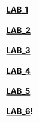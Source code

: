 ## [LAB_1](https://github.com/lionengine/fantastic-winner/tree/master/lab_1)
## [LAB_2](https://github.com/lionengine/fantastic-winner/tree/master/lab_2)
## [LAB_3](https://github.com/lionengine/fantastic-winner/tree/master/lab_3)
## [LAB_4](https://github.com/lionengine/fantastic-winner/tree/master/lab_4)
## [LAB_5](https://github.com/lionengine/fantastic-winner/tree/master/lab_5)
## [LAB_6](https://github.com/lionengine/fantastic-winner/tree/master/lab_6)!
